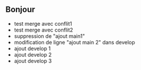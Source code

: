 ## Bonjour
* test merge avec conflit1
* test merge avec conflit2
* suppression de "ajout main1"
* modification de ligne "ajout main 2" dans develop
* ajout develop 1
* ajout develop 2
* ajout develop 3

